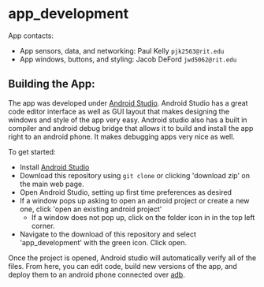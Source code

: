 # app_development

App contacts:
* App sensors, data, and networking: Paul Kelly `pjk2563@rit.edu` 
* App windows, buttons, and styling: Jacob DeFord `jwd5062@rit.edu`

## Building the App: 
The app was developed under [Android Studio](https://developer.android.com/studio). Android Studio has a great code editor interface as well as GUI layout that makes designing the windows and style of the app very easy. Android studio also has a built in compiler and android debug bridge that allows it to build and install the app right to an android phone. It makes debugging apps very nice as well. 

To get started:
* Install [Android Studio](https://developer.android.com/studio)
* Download this repository using `git clone` or clicking 'download zip' on the main web page. 
* Open Android Studio, setting up first time preferences as desired
* If a window pops up asking to open an android project or create a new one, click 'open an existing android project'
  * If a window does not pop up, click on the folder icon in in the top left corner. 
* Navigate to the download of this repository and select 'app_development' with the green icon. Click open.

Once the project is opened, Android studio will automatically verify all of the files. From here, you can edit code, build new versions of the app, and deploy them to an android phone connected over [adb](https://developer.android.com/studio/command-line/adb). 
